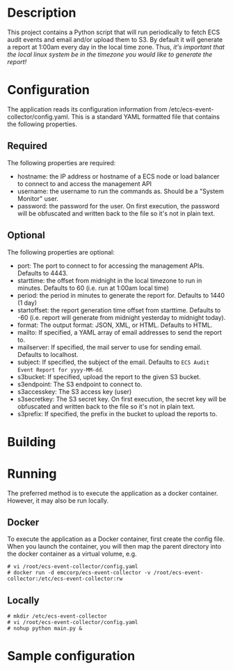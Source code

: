 # Description
This project contains a Python script that will run periodically to fetch ECS audit events and email and/or upload them to S3.  By default it will generate a report at 1:00am every day in the local time zone.  Thus, *it's important that the local linux system be in the timezone you would like to generate the report!*

# Configuration
The application reads its configuration information from /etc/ecs-event-collector/config.yaml.  This is a standard YAML formatted file that contains the following properties.

## Required
The following properties are required:

* hostname: the IP address or hostname of a ECS node or load balancer to connect to and access the management API
* username: the username to run the commands as.  Should be a "System Monitor" user.
* password: the password for the user.  On first execution, the password will be obfuscated and written back to the file so it's not in plain text.

## Optional
The following properties are optional:

* port: The port to connect to for accessing the management APIs.  Defaults to 4443.
* starttime: the offset from midnight in the local timezone to run in minutes.  Defaults to 60 (i.e. run at 1:00am local time)
* period: the period in minutes to generate the report for.  Defaults to 1440 (1 day)
* startoffset: the report generation time offset from starttime.  Defaults to -60 (i.e. report will generate from midnight yesterday to midnight today).
* format: The output format: JSON, XML, or HTML.  Defaults to HTML.
* mailto: If specified, a YAML array of email addresses to send the report to.
* mailserver: If specified, the mail server to use for sending email.  Defaults to localhost.
* subject: If specified, the subject of the email.  Defaults to `ECS Audit Event Report for yyyy-MM-dd`.
* s3bucket: If specified, upload the report to the given S3 bucket.
* s3endpoint: The S3 endpoint to connect to. 
* s3accesskey: The S3 access key (user)
* s3secretkey: The S3 secret key.  On first execution, the secret key will be obfuscated and written back to the file so it's not in plain text.
* s3prefix: If specified, the prefix in the bucket to upload the reports to.

# Building

# Running
The preferred method is to execute the application as a docker container.  However, it may also be run locally.
## Docker
To execute the application as a Docker container, first create the config file.  When you launch the container, you will then map the parent directory into the docker container as a virtual volume, e.g.

```
# vi /root/ecs-event-collector/config.yaml
# docker run -d emccorp/ecs-event-collector -v /root/ecs-event-collector:/etc/ecs-event-collector:rw 
```
## Locally
```
# mkdir /etc/ecs-event-collector
# vi /root/ecs-event-collector/config.yaml
# nohup python main.py &
```

# Sample configuration

